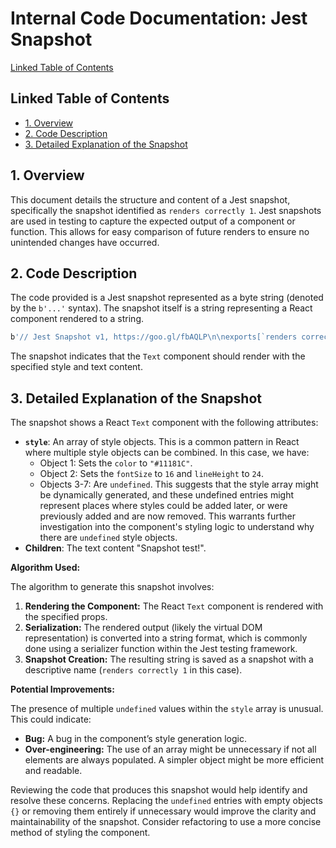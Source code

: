 # Internal Code Documentation: Jest Snapshot

[Linked Table of Contents](#linked-table-of-contents)

## Linked Table of Contents

* [1. Overview](#1-overview)
* [2. Code Description](#2-code-description)
* [3. Detailed Explanation of the Snapshot](#3-detailed-explanation-of-the-snapshot)


## 1. Overview

This document details the structure and content of a Jest snapshot, specifically the snapshot identified as `renders correctly 1`.  Jest snapshots are used in testing to capture the expected output of a component or function.  This allows for easy comparison of future renders to ensure no unintended changes have occurred.

## 2. Code Description

The code provided is a Jest snapshot represented as a byte string (denoted by the `b'...'` syntax).  The snapshot itself is a string representing a React component rendered to a string.

```javascript
b'// Jest Snapshot v1, https://goo.gl/fbAQLP\n\nexports[`renders correctly 1`] = `\n<Text\n  style={\n    [\n      {\n        "color": "#11181C",\n      },\n      {\n        "fontSize": 16,\n        "lineHeight": 24,\n      },\n      undefined,\n      undefined,\n      undefined,\n      undefined,\n      undefined,\n    ]\n  }\n>\n  Snapshot test!\n</Text>\n`;\n'
```

The snapshot indicates that the `Text` component should render with the specified style and text content.


## 3. Detailed Explanation of the Snapshot

The snapshot shows a React `Text` component with the following attributes:

* **`style`**: An array of style objects.  This is a common pattern in React where multiple style objects can be combined.  In this case, we have:
    * Object 1: Sets the `color` to `"#11181C"`.
    * Object 2: Sets the `fontSize` to `16` and `lineHeight` to `24`.
    * Objects 3-7: Are `undefined`.  This suggests that the style array might be dynamically generated, and these undefined entries might represent places where styles could be added later, or were previously added and are now removed.  This warrants further investigation into the component's styling logic to understand why there are `undefined` style objects.
* **Children**: The text content "Snapshot test!".

**Algorithm Used:**

The algorithm to generate this snapshot involves:

1. **Rendering the Component:**  The React `Text` component is rendered with the specified props.
2. **Serialization:** The rendered output (likely the virtual DOM representation) is converted into a string format, which is commonly done using a serializer function within the Jest testing framework.
3. **Snapshot Creation:**  The resulting string is saved as a snapshot with a descriptive name (`renders correctly 1` in this case).

**Potential Improvements:**

The presence of multiple `undefined` values within the `style` array is unusual. This could indicate:

* **Bug:** A bug in the component’s style generation logic.
* **Over-engineering:**  The use of an array might be unnecessary if not all elements are always populated. A simpler object might be more efficient and readable.

Reviewing the code that produces this snapshot would help identify and resolve these concerns.  Replacing the `undefined` entries with empty objects `{}` or removing them entirely if unnecessary would improve the clarity and maintainability of the snapshot.  Consider refactoring to use a more concise method of styling the component.
